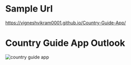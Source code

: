# Sample Url
https://vigneshvikram0001.github.io/Country-Guide-App/

# Country Guide App Outlook

![country guide app](https://user-images.githubusercontent.com/118509275/220379785-ee2a4129-3065-4b3c-9213-4bc9dd60d3ec.jpeg)
